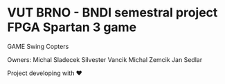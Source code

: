 # VUT BRNO - BNDI semestral project FPGA Spartan 3 game
GAME Swing Copters

Owners:
Michal Sladecek
Silvester Vancik
Michal Zemcik
Jan Sedlar

Project developing with ♥
